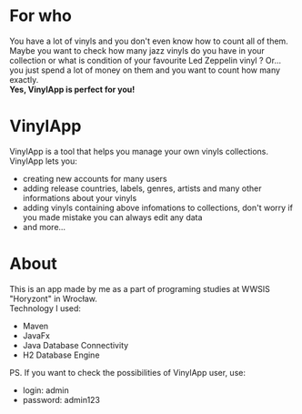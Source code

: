 # For who

You have a lot of vinyls and you don't even know how to count all of them. 
Maybe you want to check how many jazz vinyls do you have in your collection or what is condition of your favourite Led Zeppelin vinyl ? 
Or... you just spend a lot of money on them and you want to count how many exactly.   
   **Yes, VinylApp is perfect for you!**


# VinylApp

VinylApp is a tool that helps you manage your own vinyls collections.  
VinylApp lets you: 
- creating new accounts for many users             
- adding release countries, labels, genres, artists and many other informations about your vinyls
- adding vinyls  containing above infomations to collections, don't worry if you made mistake you can always edit any data
- and more...


 # About
 This is an app made by me as a part of programing studies at WWSIS "Horyzont" in Wrocław.  
     Technology I used:
 - Maven
 - JavaFx
 - Java Database Connectivity 
 - H2 Database Engine
 
 
 
 PS. 
 If you want to check the possibilities of VinylApp user, use:
- login: admin
- password: admin123
 
